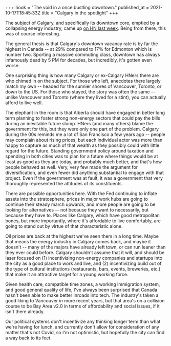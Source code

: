 +++
hook = "The void in a once bustling downtown."
published_at = 2021-10-17T18:45:33Z
title = "Calgary in the spotlight"
+++

The subject of Calgary, and specifically its downtown core, emptied by a collapsing energy industry, came up [on HN last week](https://news.ycombinator.com/item?id=28873926). Being from there, this was of course interesting.

The general thesis is that Calgary's downtown vacancy rate is by far the highest in Canada -- at 29% compared to 17% for Edmonton which is number two. Sporting a massive commuting class, downtown has always infamously dead by 5 PM for decades, but incredibly, it's gotten even worse.

One surprising thing is how many Calgary or ex-Calgary HNers there are who chimed in on the subject. For those who left, anecdotes there largely match my own -- headed for the sunnier shores of Vancouver, Toronto, or down to the US. For those who stayed, the story was often the same -- unlike Vancouver and Toronto (where they lived for a stint), you can actually afford to live well.

The elephant in the room is that Alberta should have engaged in better long term planning to foster strong non-energy sectors that could pay the bills during an inevitable future slump. HNers (and many others) blame the government for this, but they were only one part of the problem. Calgary during the 00s reminds me a lot of San Francisco a few years ago -- people may complain about rising prices, but each individual actor was more than happy to capture as much of that wealth as they possibly could with little regard for the future. Standing government policy around taxation and spending in both cities was to plan for a future where things would be at least as good as they are today, and probably much better, and that's how people behaved as well. Very, very few made the argument for diversification, and even fewer did anything substantial to engage with that project. Even if the government was at fault, it was a government that very thoroughly represented the attitudes of its constituents.

There are possible opportunities here. With the Fed continuing to inflate assets into the stratosphere, prices in major work hubs are going to continue their steady march upwards, and more people are going to be looking for alternatives -- not because they want to necessarily, but because they have to. Places like Calgary, which have good metropolitan bones, but more importantly, where it's affordable to live comfortably, are going to stand out by virtue of that characteristic alone.

Oil prices are back at the highest we've seen them in a long time. Maybe that means the energy industry in Calgary comes back, and maybe it doesn't -- many of the majors have already left town, or can run leaner than they ever could before. Calgary shouldn't assume that it will, and should be laser focused on (1) incentivizing non-energy companies and startups into the city as a good place to work and live, and (2) incentivizing build out of the type of cultural institutions (restaurants, bars, events, breweries, etc.) that make it an attractive target for a young working force.

Given health care, compatible time zones, a working immigration system, and good general quality of life, I've always been surprised that Canada hasn't been able to make better inroads into tech. The industry's taken a good liking to Vancouver in more recent years, but that area's on a collision course to be Bay Area v2.0 in terms of affordability and social issues, if it isn't there already.

Our political systems don't incentivize any thinking longer term than what we're having for lunch, and currently don't allow for consideration of any matter that's not Covid, so I'm not optimistic, but hopefully the city can find a way back to its feet.
